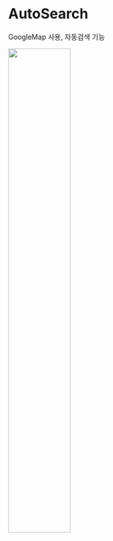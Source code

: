 # AutoSearch
GoogleMap 사용, 자동검색 기능
   
<img src="https://user-images.githubusercontent.com/62587484/143860495-9beaa174-9d50-444c-a6c6-d9ce50348123.png" width="50%">   
